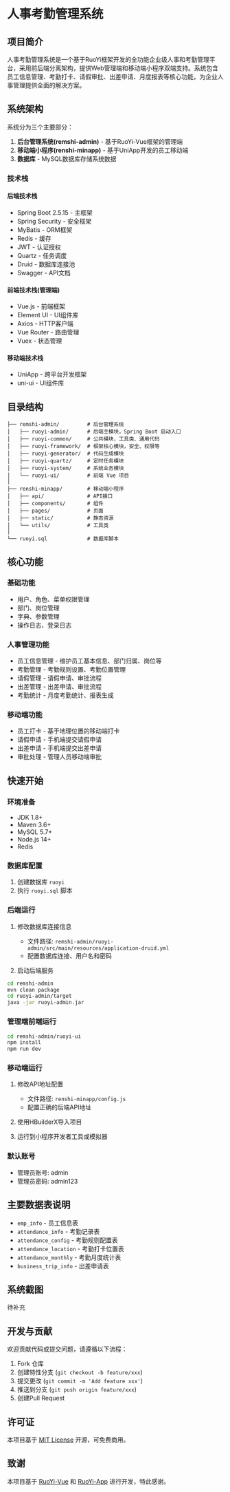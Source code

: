 # 人事考勤管理系统

## 项目简介

人事考勤管理系统是一个基于RuoYi框架开发的全功能企业级人事和考勤管理平台，采用前后端分离架构，提供Web管理端和移动端小程序双端支持。系统包含员工信息管理、考勤打卡、请假审批、出差申请、月度报表等核心功能，为企业人事管理提供全面的解决方案。

## 系统架构

系统分为三个主要部分：

1. **后台管理系统(remshi-admin)** - 基于RuoYi-Vue框架的管理端
2. **移动端小程序(renshi-minapp)** - 基于UniApp开发的员工移动端
3. **数据库** - MySQL数据库存储系统数据

### 技术栈

#### 后端技术栈
- Spring Boot 2.5.15 - 主框架
- Spring Security - 安全框架
- MyBatis - ORM框架
- Redis - 缓存
- JWT - 认证授权
- Quartz - 任务调度
- Druid - 数据库连接池
- Swagger - API文档

#### 前端技术栈(管理端)
- Vue.js - 前端框架
- Element UI - UI组件库
- Axios - HTTP客户端
- Vue Router - 路由管理
- Vuex - 状态管理

#### 移动端技术栈
- UniApp - 跨平台开发框架
- uni-ui - UI组件库

## 目录结构

```
├── remshi-admin/         # 后台管理系统
│   ├── ruoyi-admin/      # 后端主模块，Spring Boot 启动入口
│   ├── ruoyi-common/     # 公共模块，工具类、通用代码
│   ├── ruoyi-framework/  # 框架核心模块，安全、权限等
│   ├── ruoyi-generator/  # 代码生成模块
│   ├── ruoyi-quartz/     # 定时任务模块
│   ├── ruoyi-system/     # 系统业务模块
│   └── ruoyi-ui/         # 前端 Vue 项目
│
├── renshi-minapp/        # 移动端小程序
│   ├── api/              # API接口
│   ├── components/       # 组件
│   ├── pages/            # 页面
│   ├── static/           # 静态资源
│   └── utils/            # 工具类
│
└── ruoyi.sql             # 数据库脚本
```

## 核心功能

### 基础功能
- 用户、角色、菜单权限管理
- 部门、岗位管理
- 字典、参数管理
- 操作日志、登录日志

### 人事管理功能
- 员工信息管理 - 维护员工基本信息、部门归属、岗位等
- 考勤管理 - 考勤规则设置、考勤位置管理
- 请假管理 - 请假申请、审批流程
- 出差管理 - 出差申请、审批流程
- 考勤统计 - 月度考勤统计、报表生成

### 移动端功能
- 员工打卡 - 基于地理位置的移动端打卡
- 请假申请 - 手机端提交请假申请
- 出差申请 - 手机端提交出差申请
- 审批处理 - 管理人员移动端审批

## 快速开始

### 环境准备
- JDK 1.8+
- Maven 3.6+
- MySQL 5.7+
- Node.js 14+
- Redis

### 数据库配置
1. 创建数据库 `ruoyi`
2. 执行 `ruoyi.sql` 脚本

### 后端运行
1. 修改数据库连接信息
   - 文件路径: `remshi-admin/ruoyi-admin/src/main/resources/application-druid.yml`
   - 配置数据库连接、用户名和密码

2. 启动后端服务
```bash
cd remshi-admin
mvn clean package
cd ruoyi-admin/target
java -jar ruoyi-admin.jar
```

### 管理端前端运行
```bash
cd remshi-admin/ruoyi-ui
npm install
npm run dev
```

### 移动端运行
1. 修改API地址配置
   - 文件路径: `renshi-minapp/config.js`
   - 配置正确的后端API地址

2. 使用HBuilderX导入项目
3. 运行到小程序开发者工具或模拟器

### 默认账号
- 管理员账号: admin
- 管理员密码: admin123

## 主要数据表说明

- `emp_info` - 员工信息表
- `attendance_info` - 考勤记录表
- `attendance_config` - 考勤规则配置表
- `attendance_location` - 考勤打卡位置表
- `attendance_monthly` - 考勤月度统计表
- `business_trip_info` - 出差申请表

## 系统截图

待补充

## 开发与贡献

欢迎贡献代码或提交问题，请遵循以下流程：
1. Fork 仓库
2. 创建特性分支 (`git checkout -b feature/xxx`)
3. 提交更改 (`git commit -m 'Add feature xxx'`)
4. 推送到分支 (`git push origin feature/xxx`)
5. 创建Pull Request

## 许可证

本项目基于 [MIT License](./LICENSE) 开源，可免费商用。

## 致谢

本项目基于 [RuoYi-Vue](https://gitee.com/y_project/RuoYi-Vue) 和 [RuoYi-App](https://gitee.com/y_project/RuoYi-App) 进行开发，特此感谢。 